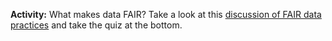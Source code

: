 **Activity:** What makes data FAIR? Take a look at this [discussion of FAIR data practices](http://www.fosteropenscience.eu/learning/assessing-the-fairness-of-data) and take the quiz at the bottom. 

